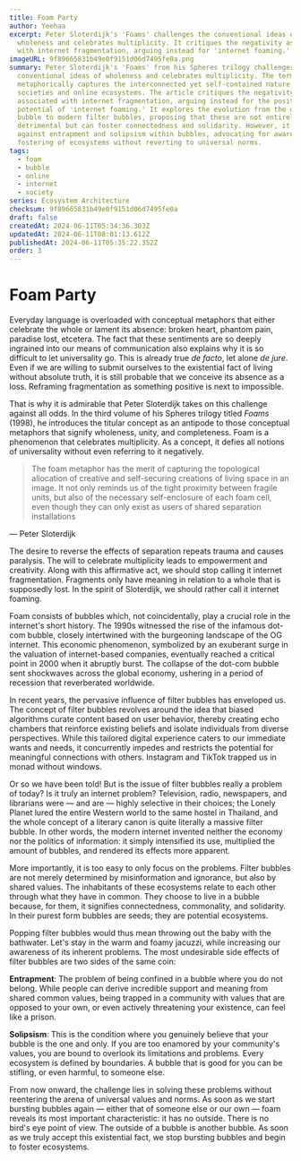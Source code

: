 ```yaml
---
title: Foam Party
author: Yeehaa
excerpt: Peter Sloterdijk's 'Foams' challenges the conventional ideas of
  wholeness and celebrates multiplicity. It critiques the negativity associated
  with internet fragmentation, arguing instead for 'internet foaming.'
imageURL: 9f89665831b49e0f9151d06d7495fe0a.png
summary: Peter Sloterdijk's 'Foams' from his Spheres trilogy challenges the
  conventional ideas of wholeness and celebrates multiplicity. The term 'foam'
  metaphorically captures the interconnected yet self-contained nature of
  societies and online ecosystems. The article critiques the negativity
  associated with internet fragmentation, arguing instead for the positive
  potential of 'internet foaming.' It explores the evolution from the dot-com
  bubble to modern filter bubbles, proposing that these are not entirely
  detrimental but can foster connectedness and solidarity. However, it warns
  against entrapment and solipsism within bubbles, advocating for awareness and
  fostering of ecosystems without reverting to universal norms.
tags:
  - foam
  - bubble
  - online
  - internet
  - society
series: Ecosystem Architecture
checksum: 9f89665831b49e0f9151d06d7495fe0a
draft: false
createdAt: 2024-06-11T05:34:36.303Z
updatedAt: 2024-06-11T08:01:13.612Z
publishedAt: 2024-06-11T05:35:22.352Z
order: 3
---
```


# Foam Party

Everyday language is overloaded with conceptual metaphors that either celebrate the whole or lament its absence: broken heart, phantom pain, paradise lost, etcetera. The fact that these sentiments are so deeply ingrained into our means of communication also explains why it is so difficult to let universality go. This is already true *de facto*, let alone *de jure*. Even if we are willing to submit ourselves to the existential fact of living without absolute truth, it is still probable that we conceive its absence as a loss. Reframing fragmentation as something positive is next to impossible.

That is why it is admirable that Peter Sloterdijk takes on this challenge against all odds. In the third volume of his Spheres trilogy titled *Foams* (1998), he introduces the titular concept as an antipode to those conceptual metaphors that signify wholeness, unity, and completeness. Foam is a phenomenon that celebrates multiplicity. As a concept, it defies all notions of universality without even referring to it negatively.

 > The foam metaphor has the merit of capturing the topological allocation of creative and self-securing creations of living space in an image. It not only reminds us of the tight proximity between fragile units, but also of the necessary self-enclosure of each foam cell, even though they can only exist as users of shared separation installations

— Peter Sloterdijk

The desire to reverse the effects of separation repeats trauma and causes paralysis. The will to celebrate multiplicity leads to empowerment and creativity. Along with this affirmative act, we should stop calling it internet fragmentation. Fragments only have meaning in relation to a whole that is supposedly lost. In the spirit of Sloterdijk, we should rather call it internet foaming.

Foam consists of bubbles which, not coincidentally, play a crucial role in the internet's short history. The 1990s witnessed the rise of the infamous dot-com bubble, closely intertwined with the burgeoning landscape of the OG internet. This economic phenomenon, symbolized by an exuberant surge in the valuation of internet-based companies, eventually reached a critical point in 2000 when it abruptly burst. The collapse of the dot-com bubble sent shockwaves across the global economy, ushering in a period of recession that reverberated worldwide.

In recent years, the pervasive influence of filter bubbles has enveloped us. The concept of filter bubbles revolves around the idea that biased algorithms curate content based on user behavior, thereby creating echo chambers that reinforce existing beliefs and isolate individuals from diverse perspectives. While this tailored digital experience caters to our immediate wants and needs, it concurrently impedes and restricts the potential for meaningful connections with others. Instagram and TikTok trapped us in monad without windows.

Or so we have been told! But is the issue of filter bubbles really a problem of today? Is it truly an internet problem? Television, radio, newspapers, and librarians were — and are — highly selective in their choices; the Lonely Planet lured the entire Western world to the same hostel in Thailand, and the whole concept of a literary canon is quite literally a massive filter bubble. In other words, the modern internet invented neither the economy nor the politics of information: it simply intensified its use, multiplied the amount of bubbles, and rendered its effects more apparent.

More importantly, it is too easy to only focus on the problems. Filter bubbles are not merely determined by misinformation and ignorance, but also by shared values. The inhabitants of these ecosystems relate to each other through what they have in common. They choose to live in a bubble because, for them, it signifies connectedness, commonality, and solidarity. In their purest form bubbles are seeds; they are potential ecosystems.

Popping filter bubbles would thus mean throwing out the baby with the bathwater. Let's stay in the warm and foamy jacuzzi, while increasing our awareness of its inherent problems. The most undesirable side effects of filter bubbles are two sides of the same coin:

**Entrapment**: The problem of being confined in a bubble where you do not belong. While people can derive incredible support and meaning from shared common values, being trapped in a community with values that are opposed to your own, or even actively threatening your existence, can feel like a prison.

**Solipsism**: This is the condition where you genuinely believe that your bubble is the one and only. If you are too enamored by your community's values, you are bound to overlook its limitations and problems. Every ecosystem is defined by boundaries. A bubble that is good for you can be stifling, or even harmful, to someone else.

From now onward, the challenge lies in solving these problems without reentering the arena of universal values and norms. As soon as we start bursting bubbles again — either that of someone else or our own — foam reveals its most important characteristic: it has no outside. There is no bird's eye point of view. The outside of a bubble is another bubble. As soon as we truly accept this existential fact, we stop bursting bubbles and begin to foster ecosystems.

